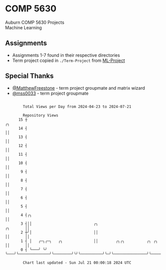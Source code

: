 # COMP 5630
Auburn COMP 5630 Projects  
Machine Learning

## Assignments
- Assignments 1-7 found in their respective directories
- Term project copied in `./Term-Project` from [ML-Project](https://github.com/wumphlett/ML-Project)

## Special Thanks
- [@MatthewFreestone](https://github.com/MatthewFreestone) - term project groupmate and matrix wizard
- [@mss0033](https://github.com/mss0033) - term project groupmate

```

        Total Views per Day from 2024-04-23 to 2024-07-21

        Repository Views
      15 ┼                                                                                   ╭╮
      14 ┤                                                                                   ││
      13 ┤                                                                                   ││
      12 ┤                                                                                   ││
      11 ┤                                                                                   ││
      10 ┤                                                                                   ││
       9 ┤                                                                                   ││
       8 ┤                                                                                   ││
       7 ┤                                                                                   ││
       6 ┤                                                                                   ││
       5 ┤                                                                                   ││
       4 ┤╭╮                                                                                 ││
       3 ┤││                            ╭╮                                          ╭╮       ││
       2 ┼╯│                            ││                                          ││       ││
       1 ┤ │   ╭─╮╭─╮   ╭╮              ││        ╭╮╭╮          ╭╮ ╭╮               ││       ││
       0 ┤ ╰───╯ ╰╯ ╰───╯╰──────────────╯╰────────╯╰╯╰──────────╯╰─╯╰───────────────╯╰───────╯╰────

        Chart last updated - Sun Jul 21 00:00:18 2024 UTC
        
```
